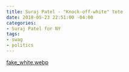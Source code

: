 ```yaml
---
title: Suraj Patel - "Knock-off-white" tote
date: 2018-05-23 22:51:00 -04:00
categories:
- Suraj Patel for NY
tags:
- swag
- politics
---
```


[fake_white.webp](/uploads/fake_white.webp)